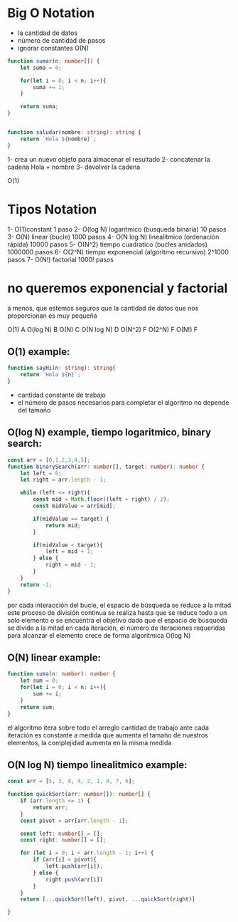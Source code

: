 # Big O Notation

- la cantidad de datos
- número de cantidad de pasos
- ignorar constantes O(N)

````typescript
function sumar(n: number[]) {
    let suma = 0;

    for(let i = 0; i < n; i++){
        suma += 1;
    }

    return suma;
}


function saludar(nombre: string): string {
    return `Hola ${nombre}`;
}
````

1- crea un nuevo objeto para almacenar el resultado
2- concatenar la cadena Hola + nombre
3- devolver la cadena

O(1)

# Tipos Notation

1- O(1)constant 1 paso
2- O(log N) logaritmico (busqueda binaria) 10 pasos
3- O(N) linear (bucle) 1000 pasos
4- O(N log N) linealitmico (ordenación rápida) 10000 pasos
5- O(N^2) tiempo cuadratico (bucles anidados) 1000000 pasos
6- O(2^N) tiempo exponencial (algoritmo recursivo) 2^1000 pasos
7- O(N!) factorial 1000! pasos

# no queremos exponencial y factorial

a menos, que estemos seguros que la cantidad de datos que nos proporcionan es muy pequeña

O(1) A
O(log N) B
O(N) C
O(N log N) D
O(N^2) F
O(2^N) F
O(N!) F

## O(1) example:

````typescript
function sayHi(n: string): string{
    return `Hola ${n}`;
}
````
- cantidad constante de trabajo
- el número de pasos necesarios para completar el algoritmo no depende del tamaño

## O(log N) example, tiempo logaritmico, binary search:
````typescript
const arr = [0,1,2,3,4,5];
function binarySearch(arr: number[], target: number): number {
    let left = 0;
    let right = arr.length - 1;

    while (left <= right){
        const mid = Math.floor((left + right) / 2);
        const midValue = arr[mid];

        if(midValue == target) {
            return mid;
        }

        if(midValue < target){
            left = mid + 1;
        } else {
            right = mid - 1;
        }
    }
    return -1;
}
````
por cada interacción del bucle, el espacio de búsqueda se reduce a la mitad
este proceso de división continua se realiza hasta que se reduce todo a un solo elemento
o se encuentra el objetivo dado que el espacio de búsqueda se divide a la mitad en cada iteración,
el número de iteraciones requeridas para alcanzar el elemento crece de forma algoritmica O(log N)

## O(N) linear example:
````typescript
function suma(n: number): number {
    let sum = 0;
    for(let i = 0; i < n; i++){
        sum += i;
    }
    return sum;
}
````
el algoritmo itera sobre todo el arreglo
cantidad de trabajo ante cada iteración es constante
a medida que aumenta el tamaño de nuestros elementos, la complejidad aumenta en la misma medida

## O(N log N) tiempo linealitmico example:
````typescript
const arr = [5, 3, 8, 4, 2, 1, 9, 7, 6];

function quickSort(arr: number[]): number[] {
    if (arr.length <= 1) {
        return arr;
    }
    const pivot = arr[arr.length - 1];

    const left: number[] = [];
    const right: number[] = [];

    for (let i = 0; i < arr.length - 1; i++) {
        if (arr[i] < pivot){
            left.push(arr[i]);
        } else {
            right.push(arr[i])
        }
    }
    return [...quickSort(left), pivot, ...quickSort(right)]

} 
````

````typescript

````